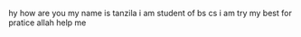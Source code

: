 hy how  are you 
my name is tanzila 
i am student of bs cs
i am try my best for pratice
allah help me 
